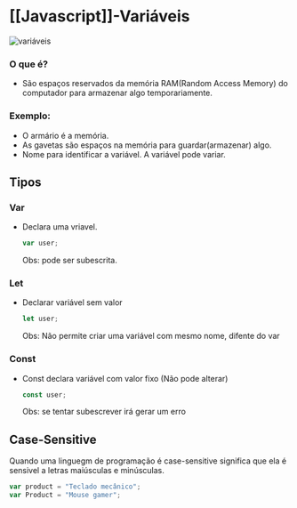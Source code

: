 # [[Javascript]]-Variáveis

![variáveis](exemple_variable.png)

### O que é?

- São espaços reservados da memória RAM(Random Access Memory) do computador para armazenar algo temporariamente.

### Exemplo:

- O armário é a memória.
- As gavetas são espaços na memória para guardar(armazenar) algo.
- Nome para identificar a variável.
  A variável pode variar.

## Tipos

### Var

- Declara uma vriavel.
  ```js
  var user;
  ```
  Obs: pode ser subescrita.

### Let

- Declarar variável sem valor

  ```js
  let user;
  ```

  Obs: Não permite criar uma variável com mesmo nome, difente do var

### Const

- Const declara variável com valor fixo (Não pode alterar)
  ```js
  const user;
  ```
  Obs: se tentar subescrever irá gerar um erro

## Case-Sensitive

Quando uma linguegm de programação é case-sensitive significa que ela é sensivel a letras maiúsculas e minúsculas.

```js
var product = "Teclado mecânico";
var Product = "Mouse gamer";
```
